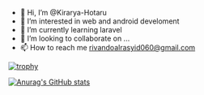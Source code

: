 - 👋 Hi, I’m @Kirarya-Hotaru
- 👀 I’m interested in web and android develoment 
- 🌱 I’m currently learning laravel
- 💞️ I’m looking to collaborate on ...
- 📫 How to reach me rivandoalrasyid060@gmail.com

[![trophy](https://github-profile-trophy.vercel.app/?username=kirarya-hotaru&theme=dracula&column=-1)](https://github.com/Kirarya-Hotaru)

[![Anurag's GitHub stats](https://github-readme-stats.vercel.app/api?username=kirarya-hotaru&dracula&show_icons=true)](https://github.com/Kirarya-Hotaru)


<!---
Kirarya-Hotaru/Kirarya-Hotaru is a ✨ special ✨ repository because its `README.md` (this file) appears on your GitHub profile.
You can click the Preview link to take a look at your changes.
--->

